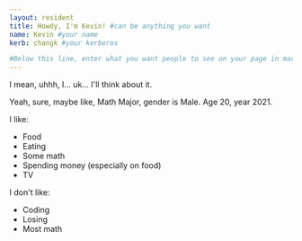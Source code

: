 ```yaml
---
layout: resident
title: Howdy, I'm Kevin! #can be anything you want
name: Kevin #your name
kerb: changk #your kerberos

#Below this line, enter what you want people to see on your page in markdown
---
```


I mean, uhhh, I... uk... I'll think about it.

Yeah, sure, maybe like, Math Major, gender is Male.
Age 20, year 2021.

I like:
- Food
- Eating
- Some math
- Spending money (especially on food)
- TV

I don't like:
- Coding
- Losing
- Most math
